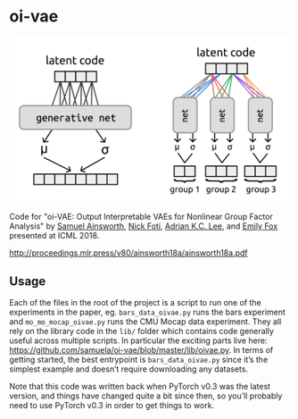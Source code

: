 # oi-vae

![oi-vae diagram](diagram.png)

Code for "oi-VAE: Output Interpretable VAEs for Nonlinear Group Factor Analysis" by [Samuel Ainsworth](http://samlikes.pizza), [Nick Foti](https://nfoti.github.io/), [Adrian K.C. Lee](https://depts.washington.edu/labsn/People/Lee/lee.html), and [Emily Fox](https://homes.cs.washington.edu/~ebfox/) presented at ICML 2018.

http://proceedings.mlr.press/v80/ainsworth18a/ainsworth18a.pdf

## Usage

Each of the files in the root of the project is a script to run one of the experiments in the paper, eg. `bars_data_oivae.py` runs the bars experiment and `mo_mo_mocap_oivae.py` runs the CMU Mocap data experiment. They all rely on the library code in the `lib/` folder which contains code generally useful across multiple scripts. In particular the exciting parts live here: https://github.com/samuela/oi-vae/blob/master/lib/oivae.py. In terms of getting started, the best entrypoint is `bars_data_oivae.py` since it’s the simplest example and doesn’t require downloading any datasets.

Note that this code was written back when PyTorch v0.3 was the latest version, and things have changed quite a bit since then, so you’ll probably need to use PyTorch v0.3 in order to get things to work.
